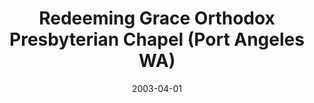 ---
date: &id001 2003-04-01
end_date: null
location:
  address: 131 W. Fifth Street
  city: Port Angeles
  state: WA
minister:
- end: 2007-01-01
  name: William Renkema
  start: 2004-01-01
  type: Supply Pastor
- end: null
  name: Andrew Elam
  start: 2009-01-01
  type: Organizing Pastor
ministers:
- William Renkema
- Andrew Elam
name: Redeeming Grace Orthodox Presbyterian Chapel
names:
- end: null
  name: Redeeming Grace Orthodox Presbyterian Chapel
  start: 2003-04-01
origination_date: *id001
raw_data: 'WA

  Port Angeles

  Redeeming Grace Orthodox Presbyterian Chapel  (April 2003- )

  Scandia Hall, 131 W. Fifth Street

  Supply: William Renkema, 2004-7

  Org. Pastor: Andrew Elam, 2009-

  '
received_from: null
states:
- WA
status:
  active: true
  end_date: null
  reason: null
  received_from: null
  withdrawal_to: null
title: Redeeming Grace Orthodox Presbyterian Chapel (Port Angeles WA)
year_established:
- 2003

---
